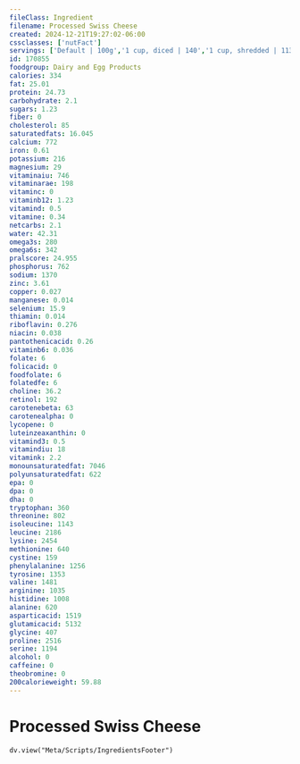 ```yaml
---
fileClass: Ingredient
filename: Processed Swiss Cheese
created: 2024-12-21T19:27:02-06:00
cssclasses: ['nutFact']
servings: ['Default | 100g','1 cup, diced | 140','1 cup, shredded | 113','1 oz | 28.4','1 cubic inch | 18','1 slice (3/4 oz) | 21']
id: 170855
foodgroup: Dairy and Egg Products
calories: 334
fat: 25.01
protein: 24.73
carbohydrate: 2.1
sugars: 1.23
fiber: 0
cholesterol: 85
saturatedfats: 16.045
calcium: 772
iron: 0.61
potassium: 216
magnesium: 29
vitaminaiu: 746
vitaminarae: 198
vitaminc: 0
vitaminb12: 1.23
vitamind: 0.5
vitamine: 0.34
netcarbs: 2.1
water: 42.31
omega3s: 280
omega6s: 342
pralscore: 24.955
phosphorus: 762
sodium: 1370
zinc: 3.61
copper: 0.027
manganese: 0.014
selenium: 15.9
thiamin: 0.014
riboflavin: 0.276
niacin: 0.038
pantothenicacid: 0.26
vitaminb6: 0.036
folate: 6
folicacid: 0
foodfolate: 6
folatedfe: 6
choline: 36.2
retinol: 192
carotenebeta: 63
carotenealpha: 0
lycopene: 0
luteinzeaxanthin: 0
vitamind3: 0.5
vitamindiu: 18
vitamink: 2.2
monounsaturatedfat: 7046
polyunsaturatedfat: 622
epa: 0
dpa: 0
dha: 0
tryptophan: 360
threonine: 802
isoleucine: 1143
leucine: 2186
lysine: 2454
methionine: 640
cystine: 159
phenylalanine: 1256
tyrosine: 1353
valine: 1481
arginine: 1035
histidine: 1008
alanine: 620
asparticacid: 1519
glutamicacid: 5132
glycine: 407
proline: 2516
serine: 1194
alcohol: 0
caffeine: 0
theobromine: 0
200calorieweight: 59.88
---
```


# Processed Swiss Cheese

```dataviewjs
dv.view("Meta/Scripts/IngredientsFooter")
```